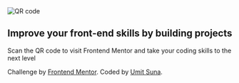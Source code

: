 <!DOCTYPE html>
<html lang="en">
<head>
  <meta charset="UTF-8">
  <meta name="viewport" content="width=device-width, initial-scale=1.0"> <!-- displays site properly based on user's device -->
  <link rel="stylesheet" href="style.css">
  <link rel="icon" type="image/png" sizes="32x32" href="./images/favicon-32x32.png">
  <link rel="preconnect" href="https://fonts.googleapis.com">
  <link rel="preconnect" href="https://fonts.gstatic.com" crossorigin>
  <link href="https://fonts.googleapis.com/css2?family=Outfit:wght@400;700&display=swap" rel="stylesheet">  
  <title>Frontend Mentor | QR code component</title>
</head>
<body>

  <main class="container">
    <img src="/images/image-qr-code.png" alt="QR code">
    <h2>Improve your front-end skills by building projects</h2>
    <p>Scan the QR code to visit Frontend Mentor and take your coding skills to the next level</p>
  </main>
      
  <footer class="attribution">
    Challenge by <a href="https://www.frontendmentor.io?ref=challenge" target="_blank">Frontend Mentor</a>. 
    Coded by <a href="https://github.com/umitsuna">Umit Suna</a>.
  </footer>

</body>
</html>
